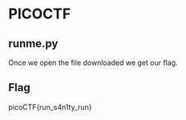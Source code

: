 # PICOCTF

## runme.py
  Once we open the file downloaded we get our flag.

## Flag
  picoCTF{run_s4n1ty_run}
